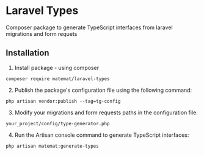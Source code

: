 # Laravel Types

Composer package to generate TypeScript interfaces from laravel migrations and form requets 

## Installation

1. Install package - using composer

```
composer require matemat/laravel-types
```
2. Publish the package's configuration file using the following command:

```
php artisan vendor:publish --tag=tg-config
```

3. Modify your migrations and form requests paths in the configuration file:

```
your_project/config/type-generator.php
```

4. Run the Artisan console command to generate TypeScript interfaces:

```
php artisan matemat:generate-types 
```
